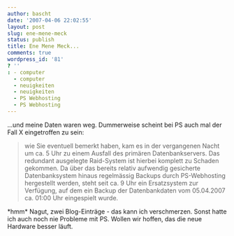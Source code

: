 ```yaml
---
author: bascht
date: '2007-04-06 22:02:55'
layout: post
slug: ene-mene-meck
status: publish
title: Ene Mene Meck...
comments: true
wordpress_id: '81'
? ''
: - computer
  - computer
  - neuigkeiten
  - neuigkeiten
  - PS Webhosting
  - PS Webhosting
---
```


...und meine Daten waren weg. Dummerweise scheint bei PS auch mal
der Fall X eingetroffen zu sein:
> wie Sie eventuell bemerkt haben, kam es in der vergangenen Nacht um
> ca. 5 Uhr zu einem Ausfall des primären Datenbankservers. Das
> redundant ausgelegte Raid-System ist hierbei komplett zu Schaden
> gekommen. Da über das bereits relativ aufwendig gesicherte
> Datenbanksystem hinaus regelmässig Backups durch PS-Webhosting
> hergestellt werden, steht seit ca. 9 Uhr ein Ersatzsystem zur
> Verfügung, auf dem ein Backup der Datenbankdaten vom 05.04.2007 ca.
> 01:00 Uhr eingespielt wurde.

\*hmm\* Nagut, zwei Blog-Einträge - das kann ich verschmerzen.
Sonst hatte ich auch noch nie Probleme mit PS. Wollen wir hoffen,
das die neue Hardware besser läuft.


